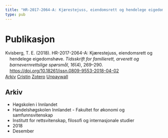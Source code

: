 ```yaml
---
title: "HR-2017-2064-A: Kjærestejuss, eiendomsrett og hendelege eigedomshøve"
type: pub
---
```

<h1>Publikasjon</h1>
<article id="csl-bib-container-AIPHG295" class="csl-bib-container">
  <div class="csl-bib-body" style="line-height: 1.35; padding-left: 1em; text-indent:-1em;">
  <div class="csl-entry">Kvisberg, T. E. (2018). HR-2017-2064-A: Kj&#xE6;restejuss, eiendomsrett og hendelege eigedomsh&#xF8;ve. <i>Tidsskrift for familierett, arverett og barnevernrettslige sp&#xF8;rsm&#xE5;l</i>, <i>16</i>(4), 269&#x2013;290. <a href="https://doi.org/10.18261/issn.0809-9553-2018-04-02">https://doi.org/10.18261/issn.0809-9553-2018-04-02</a></div>
</div>
  <div class="csl-bib-buttons">
    <a href="#taxonomy-article-AIPHG295" class="csl-bib-button">Arkiv</a>
    <a href="https://app.cristin.no/results/show.jsf?id=1645404" alt="Cristin URL" class="csl-bib-button">Cristin</a>
    <a href="http://zotero.org/groups/5022929/items/AIPHG295" alt="Zotero URL" class="csl-bib-button">Zotero</a>
    <a href="https://www.idunn.no/file/pdf/67087448/hr-2017-2064-a_kjaerestejuss_eiendomsrett_og_hendelege_eig.pdf" class="csl-bib-button">Unpaywall</a>
  </div>
  <div id="csl-bib-meta-container-AIPHG295"></div>
</article>
<div id="csl-bib-meta-AIPHG295" class="csl-bib-meta">
  <article id="taxonomy-article-AIPHG295" class="taxonomy-article">
    <h1>Arkiv</h1>
    <ul>
      <li>Høgskolen i Innlandet</li>
      <li>Handelshøgskolen Innlandet - Fakultet for økonomi og samfunnsvitenskap</li>
      <li>Institutt for rettsvitenskap, filosofi og internasjonale studier</li>
      <li>2018</li>
      <li>Desember</li>
    </ul>
  </article>
</div>

